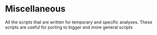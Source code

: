 # Miscellaneous
All the scripts that are written for temporary and specific analyses. These scripts are useful for porting to bigger and more general scripts
